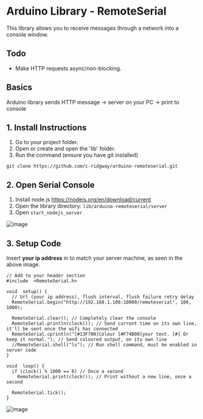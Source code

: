 # Arduino Library - RemoteSerial

This library allows you to receive messages through a network into a console window.

## Todo

- Make HTTP requests async/non-blocking.

## Basics

Arduino library sends HTTP message -> server on your PC -> print to console

## 1. Install Instructions

1. Go to your project folder.
2. Open or create and open the 'lib' folder.
3. Run the command (ensure you have git installed)

`git clone https://github.com/c-ridgway/arduino-remoteserial.git`


## 2. Open Serial Console

1. Install node.js https://nodejs.org/en/download/current
2. Open the library directory: `lib/arduino-remoteserial/server`
3. Open `start_nodejs_server`

![image](https://github.com/c-ridgway/arduino-remoteserial/assets/74696795/d82ce0a8-bd5d-4280-9229-79c76cd39f2d)



## 3. Setup Code

Insert **your ip address** in to match your server machine, as seen in the above image.

```
// Add to your header section
#include  <RemoteSerial.h>

void  setup() {
  // Url (your ip address), flush interval, flush failure retry delay
  RemoteSerial.begin("http://192.168.1.108:10000/remoteserial", 100, 1000);

  RemoteSerial.clear(); // Completely clear the console
  RemoteSerial.println(clock()); // Send current time on its own line, it'll be sent once the wifi has connected
  RemoteSerial.cprintln("[#13F700]Colour [#F74B00]your text. [#] Or keep it normal."); // Send coloured output, on its own line
  //RemoteSerial.shell("ls"); // Run shell command, must be enabled in server code
}

void  loop() {
  if (clock() % 1000 == 0) // Once a second
    RemoteSerial.print(clock()); // Print without a new line, once a second

  RemoteSerial.tick();
}
```
![image](https://github.com/c-ridgway/arduino-remoteserial/assets/74696795/928af67f-1904-4b0f-9a9e-4839513955fd)

